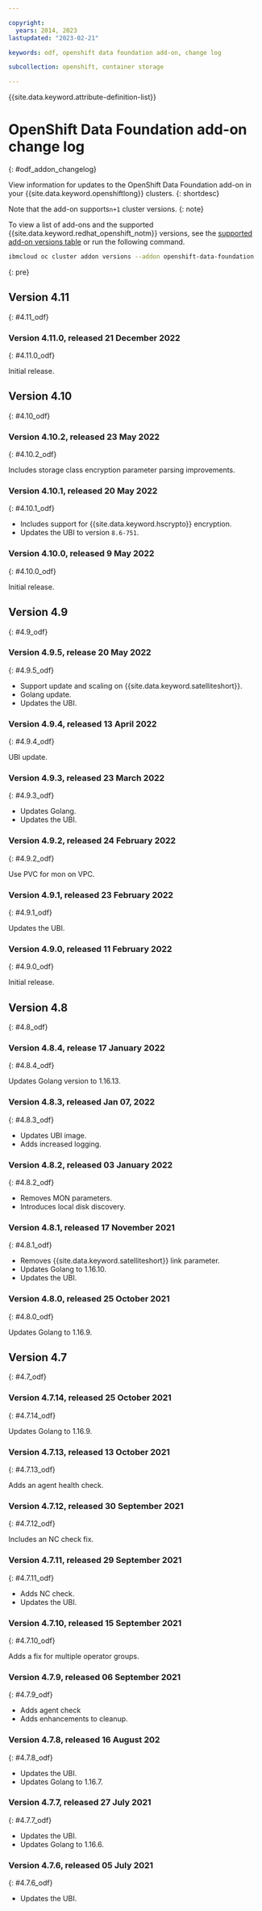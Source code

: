 ```yaml
---

copyright:
  years: 2014, 2023
lastupdated: "2023-02-21"

keywords: odf, openshift data foundation add-on, change log

subcollection: openshift, container storage

---
```


{{site.data.keyword.attribute-definition-list}}





# OpenShift Data Foundation add-on change log
{: #odf_addon_changelog}


View information for updates to the OpenShift Data Foundation add-on in your {{site.data.keyword.openshiftlong}} clusters.
{: shortdesc}

Note that the add-on supports`n+1` cluster versions.
{: note}

To view a list of add-ons and the supported {{site.data.keyword.redhat_openshift_notm}} versions, see the [supported add-on versions table](/docs/openshift?topic=openshift-supported-cluster-addon-versions) or run the following command.

```sh
ibmcloud oc cluster addon versions --addon openshift-data-foundation
```
{: pre}



## Version 4.11
{: #4.11_odf}

### Version 4.11.0, released 21 December 2022
{: #4.11.0_odf}

Initial release.

## Version 4.10
{: #4.10_odf}

### Version 4.10.2, released 23 May 2022
{: #4.10.2_odf}

Includes storage class encryption parameter parsing improvements.


### Version 4.10.1, released 20 May 2022
{: #4.10.1_odf}

- Includes support for {{site.data.keyword.hscrypto}} encryption.
- Updates the UBI to version `8.6-751`.

### Version 4.10.0, released 9 May 2022
{: #4.10.0_odf}

Initial release.


## Version 4.9
{: #4.9_odf}

### Version 4.9.5, release 20 May 2022
{: #4.9.5_odf}

- Support update and scaling on {{site.data.keyword.satelliteshort}}.
- Golang update.
- Updates the UBI.

### Version 4.9.4, released 13 April 2022
{: #4.9.4_odf}

UBI update.

### Version 4.9.3, released 23 March 2022
{: #4.9.3_odf}

- Updates Golang.
- Updates the UBI.

### Version 4.9.2, released 24 February 2022
{: #4.9.2_odf}

Use PVC for mon on VPC.

### Version 4.9.1, released 23 February 2022
{: #4.9.1_odf}

Updates the UBI.

### Version 4.9.0, released 11 February 2022
{: #4.9.0_odf}

Initial release.


## Version 4.8
{: #4.8_odf}

### Version 4.8.4, release 17 January 2022
{: #4.8.4_odf}

Updates Golang version to 1.16.13.

### Version 4.8.3, released Jan 07, 2022
{: #4.8.3_odf}

- Updates UBI image.
- Adds increased logging.


### Version 4.8.2, released 03 January 2022
{: #4.8.2_odf}

- Removes MON parameters.
- Introduces local disk discovery.


### Version 4.8.1, released 17 November 2021
{: #4.8.1_odf}

- Removes {{site.data.keyword.satelliteshort}} link parameter.
- Updates Golang to 1.16.10.
- Updates the UBI.

### Version 4.8.0, released 25 October 2021
{: #4.8.0_odf}

Updates Golang to 1.16.9.

## Version 4.7
{: #4.7_odf}

### Version 4.7.14, released 25 October 2021
{: #4.7.14_odf}

Updates Golang to 1.16.9.

### Version 4.7.13, released 13 October 2021
{: #4.7.13_odf}

Adds an agent health check.


### Version 4.7.12, released 30 September 2021
{: #4.7.12_odf}

Includes an NC check fix.

### Version 4.7.11, released 29 September 2021
{: #4.7.11_odf}

- Adds NC check.
- Updates the UBI.

### Version 4.7.10, released 15 September 2021
{: #4.7.10_odf}

Adds a fix for multiple operator groups. 


### Version 4.7.9, released 06 September 2021
{: #4.7.9_odf}

- Adds agent check
- Adds enhancements to cleanup.

### Version 4.7.8, released 16 August 202
{: #4.7.8_odf}

- Updates the UBI.
- Updates Golang to 1.16.7.

### Version 4.7.7, released 27 July 2021
{: #4.7.7_odf}

- Updates the UBI.
- Updates Golang to 1.16.6.

### Version 4.7.6, released 05 July 2021
{: #4.7.6_odf}

- Updates the UBI.
















